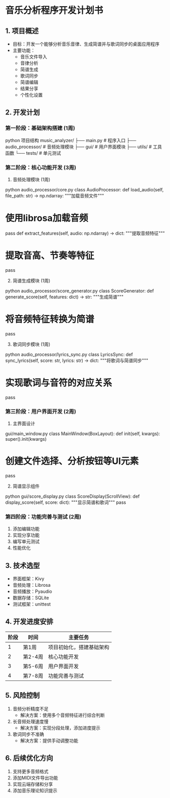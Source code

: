 # 音乐分析程序开发计划书

## 1. 项目概述
- 目标：开发一个能够分析音乐音律、生成简谱并与歌词同步的桌面应用程序
- 主要功能：
  - 音乐文件导入
  - 音律分析
  - 简谱生成
  - 歌词同步
  - 简谱编辑
  - 结果分享
  - 个性化设置

## 2. 开发计划

### 第一阶段：基础架构搭建 (1周)
python
项目结构
music_analyzer/
├── main.py # 程序入口
├── audio_processor/ # 音频处理模块
├── gui/ # 用户界面模块
├── utils/ # 工具函数
└── tests/ # 单元测试

### 第二阶段：核心功能开发 (3周)
1. 音频处理模块 (1周)

python
audio_processor/core.py
class AudioProcessor:
def load_audio(self, file_path: str) -> np.ndarray:
"""加载音频文件"""
# 使用librosa加载音频
pass
def extract_features(self, audio: np.ndarray) -> dict:
"""提取音频特征"""
# 提取音高、节奏等特征
pass


2. 简谱生成模块 (1周)

python
audio_processor/score_generator.py
class ScoreGenerator:
def generate_score(self, features: dict) -> str:
"""生成简谱"""
# 将音频特征转换为简谱
pass

3. 歌词同步模块 (1周)

python
audio_processor/lyrics_sync.py
class LyricsSync:
def sync_lyrics(self, score: str, lyrics: str) -> dict:
"""将歌词与简谱同步"""
# 实现歌词与音符的对应关系
pass


### 第三阶段：用户界面开发 (2周)
1. 主界面设计

gui/main_window.py
class MainWindow(BoxLayout):
def init(self, kwargs):
super().init(kwargs)
# 创建文件选择、分析按钮等UI元素
pass


2. 简谱显示组件

python
gui/score_display.py
class ScoreDisplay(ScrollView):
def display_score(self, score: dict):
"""显示简谱和歌词"""
pass


### 第四阶段：功能完善与测试 (2周)
1. 添加编辑功能
2. 实现分享功能
3. 编写单元测试
4. 性能优化

## 3. 技术选型
- 界面框架：Kivy
- 音频处理：Librosa
- 音频播放：Pyaudio
- 数据存储：SQLite
- 测试框架：unittest

## 4. 开发进度安排
| 阶段 | 时间 | 主要任务 |
|------|------|----------|
| 1    | 第1周 | 项目初始化，搭建基础架构 |
| 2    | 第2-4周 | 核心功能开发 |
| 3    | 第5-6周 | 用户界面开发 |
| 4    | 第7-8周 | 功能完善与测试 |

## 5. 风险控制
1. 音频分析精度不足
   - 解决方案：使用多个音频特征进行综合判断
2. 长音频处理速度慢
   - 解决方案：实现分段处理，添加进度提示
3. 歌词同步不准确
   - 解决方案：提供手动调整功能

## 6. 后续优化方向
1. 支持更多音频格式
2. 添加MIDI文件导出功能
3. 实现云端存储和分享
4. 添加音乐理论知识提示